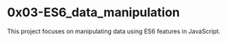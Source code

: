 # 0x03-ES6_data_manipulation

This project focuses on manipulating data using ES6 features in JavaScript.
